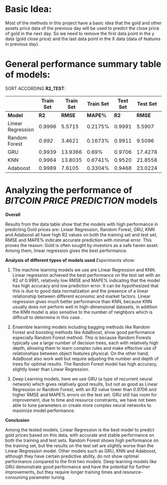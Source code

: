 # Basic Idea: 

Most of the methods in this project have a basic idea that the gold and other assets price data of the previous day will be used to predict the close price of gold in the next day. So we need to remove the first data point in the y data (gold close price) and the last data point in the X data (data of features in previous day).


# General performance summary table of models:

SORT ACCORDING **R2_TEST**:

|                   |Train Set| Train Set|Train Set|Test Set|Test Set|Test Set|
|-------------------|-------|----------|---------|-------|----------|---------|
| **Model**         | **R2** | **RMSE** | **MAPE%**   | **R2**    | **RMSE**    | **MAPE%**  |
| Linear Regression | 0.9996 | 5.5715 | 0.2175%  | 0.9991 | 5.5907 | 0.2375% |
| Random Forest     |  *0.992* | 3.4621 | 0.1673% | 0.9911 | 9.5096| 0.3585% |
| GRU               | 0.9939 | 13.9366 | 0.69% | 0.9706 | 17.4278 | 0.71% |
| KNN               | 0.9964   | 13.8035     | 0.6741%        | 0.9520     | 21.8558    | 0.9189%  |
| Adaboost          | 0.9989    | 7.6105     | 0.3304%    | 0.9468     | 23.0224    | 0.9565%  |


# Analyzing the performance of *BITCOIN PRICE PREDICTION* models

**Overall**

Results from the data table show that the models with high performance in predicting Gold prices are: Linear Regression, Random Forest, GRU, KNN and Adaboost all have high R2 values ​​on both the training set and test set, RMSE and MAPE% indicate accurate prediction with minimal error. This proves the reason: Gold is often sought by investors as a safe haven asset. Among them, linear regression gives the best performance.

**Analysis of different types of models used**
*Experiments show:*

1. The machine learning models we use are Linear Regression and KNN. Linear regression achieved the best performance on the test set with an R2 of 0.9991, relatively low RMSE and MAPE% indicating that the model has high accuracy and low prediction error. It can be hypothesized that this is due to good data normalization and the presence of a linear relationship between different economic and market factors. Linear regression gives much better performance than KNN, because KNN usually does not perform well in high-dimensional datasets, in addition the KNN model is also sensitive to the number of neighbors which is difficult to determine in this case .

2. Ensemble learning models including bagging methods like Random Forest and boosting methods like AdaBoost, show good performance especially Random Forest method. This is because Random Forests typically use a large number of decision trees, each with relatively high depth, allowing them to learn complex rules and make effective use of relationships between object features physical. On the other hand, AdaBoost also work well but require adjusting the number and depth of trees for optimal results. The Random Forest model has high accuracy, slightly lower than Linear Regression.


3. Deep Learning models, here we use GRU (a type of recurrent neural network) which gives relatively good results, but not as good as Linear Regression or Random Forest, with an R2 value lower than 0.9706 and higher RMSE and MAPE% errors on the test set. GRU still has room for improvement, due to time and resource constraints, we have not been able to tune parameters or create more complex neural networks to maximize model performance.


**Conclusion**

Among the tested models, Linear Regression is the best model to predict gold prices based on this data, with accurate and stable performance on both the training and test sets. Random Forest shows high performance on the training set, but the results on the test set are slightly worse than the Linear Regression model. Other models such as GRU, KNN and Adaboost, although they have certain predictive ability, do not show optimal performance compared to the first two models. Deep learning models like GRU demonstrate good performance and have the potential for further improvements, but they require longer training times and resource-consuming parameter tuning.